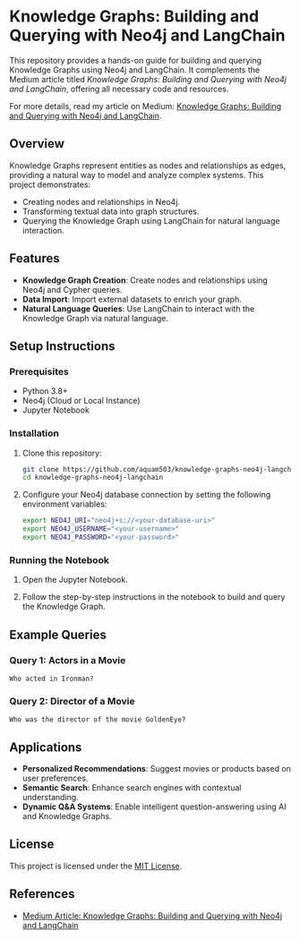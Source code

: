 # Knowledge Graphs: Building and Querying with Neo4j and LangChain

This repository provides a hands-on guide for building and querying Knowledge Graphs using Neo4j and LangChain. It complements the Medium article titled *Knowledge Graphs: Building and Querying with Neo4j and LangChain*, offering all necessary code and resources.

For more details, read my article on Medium: [Knowledge Graphs: Building and Querying with Neo4j and LangChain](https://medium.com/@elmahfoudradwane/knowledge-graphs-building-and-querying-with-neo4j-and-langchain-cffc2683e737).

## Overview

Knowledge Graphs represent entities as nodes and relationships as edges, providing a natural way to model and analyze complex systems. This project demonstrates:

- Creating nodes and relationships in Neo4j.
- Transforming textual data into graph structures.
- Querying the Knowledge Graph using LangChain for natural language interaction.

## Features

- **Knowledge Graph Creation**: Create nodes and relationships using Neo4j and Cypher queries.
- **Data Import**: Import external datasets to enrich your graph.
- **Natural Language Queries**: Use LangChain to interact with the Knowledge Graph via natural language.

## Setup Instructions

### Prerequisites

- Python 3.8+
- Neo4j (Cloud or Local Instance)
- Jupyter Notebook

### Installation

1. Clone this repository:
   ```bash
   git clone https://github.com/aquam503/knowledge-graphs-neo4j-langchain.git
   cd knowledge-graphs-neo4j-langchain
   ```

2. Configure your Neo4j database connection by setting the following environment variables:
   ```bash
   export NEO4J_URI="neo4j+s://<your-database-uri>"
   export NEO4J_USERNAME="<your-username>"
   export NEO4J_PASSWORD="<your-password>"
   ```

### Running the Notebook

1. Open the Jupyter Notebook.

2. Follow the step-by-step instructions in the notebook to build and query the Knowledge Graph.

## Example Queries

### Query 1: Actors in a Movie
```plaintext
Who acted in Ironman?
```

### Query 2: Director of a Movie
```plaintext
Who was the director of the movie GoldenEye?
```

## Applications

- **Personalized Recommendations**: Suggest movies or products based on user preferences.
- **Semantic Search**: Enhance search engines with contextual understanding.
- **Dynamic Q&A Systems**: Enable intelligent question-answering using AI and Knowledge Graphs.

## License

This project is licensed under the [MIT License](LICENSE).

## References

- [Medium Article: Knowledge Graphs: Building and Querying with Neo4j and LangChain](https://medium.com/@elmahfoudradwane/knowledge-graphs-building-and-querying-with-neo4j-and-langchain-cffc2683e737)

